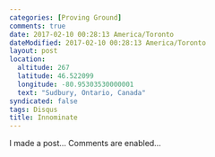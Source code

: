 ```yaml
---
categories: [Proving Ground]
comments: true
date: 2017-02-10 00:28:13 America/Toronto
dateModified: 2017-02-10 00:28:13 America/Toronto
layout: post
location:
  altitude: 267
  latitude: 46.522099
  longitude: -80.95303530000001
  text: "Sudbury, Ontario, Canada"
syndicated: false
tags: Disqus
title: Innominate
---
```


I made a post&hellip; Comments are enabled&hellip;
